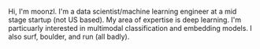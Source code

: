 Hi, I'm moonzl. I'm a data scientist/machine learning engineer at a mid stage startup (not US based). My area of expertise is deep learning. I'm particuarly interested in multimodal classification and embedding models. I also surf, boulder, and run (all badly).
